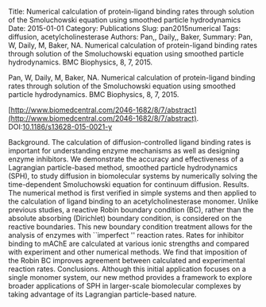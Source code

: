 Title: Numerical calculation of protein-ligand binding rates through solution of the Smoluchowski equation using smoothed particle hydrodynamics
Date: 2015-01-01
Category: Publications
Slug: pan2015numerical
Tags: diffusion, acetylcholinesterase
Authors: Pan,, Daily,, Baker,
Summary: Pan, W, Daily, M, Baker, NA. Numerical calculation of protein-ligand binding rates through solution of the Smoluchowski equation using smoothed particle hydrodynamics. BMC Biophysics, 8, 7, 2015. 

Pan, W, Daily, M, Baker, NA. Numerical calculation of protein-ligand binding rates through solution of the Smoluchowski equation using smoothed particle hydrodynamics. BMC Biophysics, 8, 7, 2015. 

[http://www.biomedcentral.com/2046-1682/8/7/abstract](http://www.biomedcentral.com/2046-1682/8/7/abstract). DOI:[10.1186/s13628-015-0021-y](http://dx.doi.org/10.1186/s13628-015-0021-y)

Background. The calculation of diffusion-controlled ligand binding rates is important for understanding enzyme mechanisms as well as designing enzyme inhibitors. We demonstrate the accuracy and effectiveness of a Lagrangian particle-based method, smoothed particle hydrodynamics (SPH), to study diffusion in biomolecular systems by numerically solving the time-dependent Smoluchowski equation for continuum diffusion. Results. The numerical method is first verified in simple systems and then applied to the calculation of ligand binding to an acetylcholinesterase monomer. Unlike previous studies, a reactive Robin boundary condition (BC), rather than the absolute absorbing (Dirichlet) boundary condition, is considered on the reactive boundaries. This new boundary condition treatment allows for the analysis of enzymes with ``imperfect '' reaction rates. Rates for inhibitor binding to mAChE are calculated at various ionic strengths and compared with experiment and other numerical methods. We find that imposition of the Robin BC improves agreement between calculated and experimental reaction rates. Conclusions. Although this initial application focuses on a single monomer system, our new method provides a framework to explore broader applications of SPH in larger-scale biomolecular complexes by taking advantage of its Lagrangian particle-based nature.
